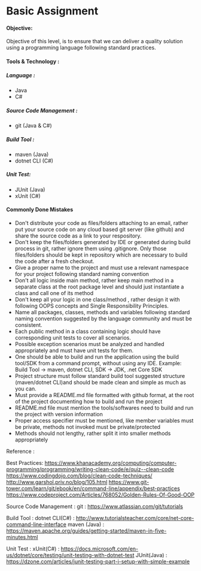 # Basic Assignment

#### Objective:
Objective of this level, is to ensure that we can deliver a quality solution using a programming language following standard practices.

#### Tools & Technology :

##### Language :
* Java
* C#

##### Source Code Management :
* git (Java & C#)

##### Build Tool :
* maven (Java)
* dotnet CLI (C#)

##### Unit Test:
* JUnit (Java)
* xUnit (C#)

#### Commonly Done Mistakes

* Don't distribute your code as files/folders attaching to an email, rather put your source code on any cloud based git server (like github) and share the source code as a link to your respository.
* Don't keep the files/folders generated by IDE or generated during build process in git, rather ignore them using .gitignore. Only those files/folders should be kept in repository which are necessary to build the code after a fresh checkout.
* Give a proper name to the project and must use a relevant namespace for your project following standard naming convention
* Don't all logic inside main method, rather keep main method in a separate class at the root package level and should just instantiate a class and call one of its method
* Don't keep all your logic in one class/method , rather design it with following OOPS concepts and Single Responsibility Principles.
* Name all packages, classes, methods and variables following standard naming convention suggested by the language community and must be consistent.
* Each public method in a class containing logic should have corresponding unit tests to cover all scenarios.
* Possible exception scenarios must be analyzed and handled appropriately and must have unit tests for them.
* One should be able to build and run the application using the build tool/SDK from a command prompt, without using any IDE. Example: Build Tool -> maven, dotnet CLI, SDK -> JDK, .net Core SDK
* Project structure must follow standard build tool suggested structure (maven/dotnet CLI)and should be made clean and simple as much as you can.
* Must provide a README.md file formatted with github format, at the root of the project documenting how to build and run the project
* README.md file must mention the tools/softwares need to build and run the project with version information
* Proper access specifier must be mentioned, like member variables must be private, methods not invoked must be private/protected
* Methods should not lengthy, rather split it into smaller methods appropriately

Reference :

Best Practices:
https://www.khanacademy.org/computing/computer-programming/programming/writing-clean-code/e/quiz--clean-code
https://www.codingdojo.com/blog/clean-code-techniques/
http://www.garshol.priv.no/blog/105.html
https://www.git-tower.com/learn/git/ebook/en/command-line/appendix/best-practices
https://www.codeproject.com/Articles/768052/Golden-Rules-Of-Good-OOP

Source Code Management :
git : https://www.atlassian.com/git/tutorials

Build Tool :
dotnet CLI(C#) : http://www.tutorialsteacher.com/core/net-core-command-line-interface
maven   (Java) : https://maven.apache.org/guides/getting-started/maven-in-five-minutes.html

Unit Test :
xUnit(C#)   : https://docs.microsoft.com/en-us/dotnet/core/testing/unit-testing-with-dotnet-test
JUnit(Java) : https://dzone.com/articles/junit-testing-part-i-setup-with-simple-example

